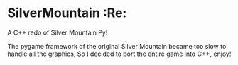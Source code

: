 # SilverMountain :Re:
A C++ redo of Silver Mountain Py!

The pygame framework of the original Silver Mountain became too slow to handle all the graphics,
So I decided to port the entire game into C++, enjoy!
